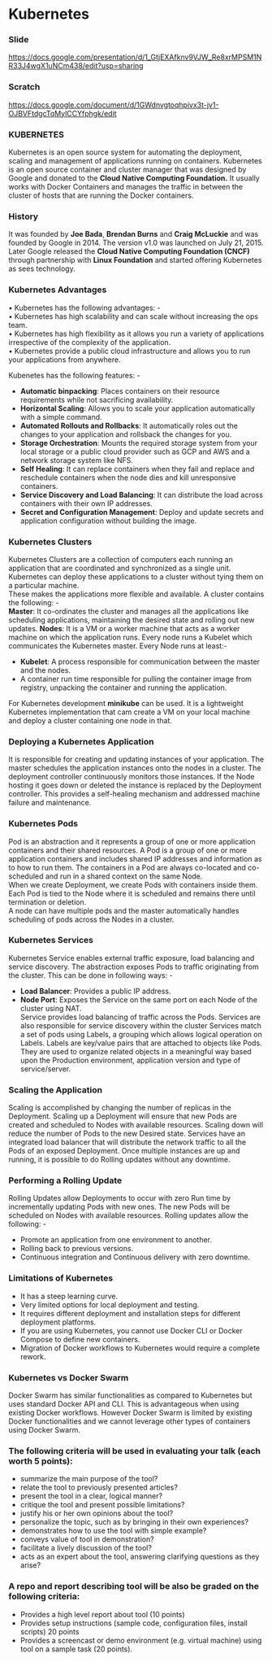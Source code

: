 ﻿# Kubernetes

### Slide

https://docs.google.com/presentation/d/1_GtjEXAfknv9VJW_Re8xrMPSM1NR33J4wgX1uNCm438/edit?usp=sharing

### Scratch

https://docs.google.com/document/d/1GWdnvgtoqhpivx3t-jv1-OJBVFtdgcTqMylCCYfphgk/edit

### KUBERNETES

Kubernetes is an open source system for automating the deployment, scaling and management of applications running on containers. 
Kubernetes is an open source container and cluster manager that was designed by Google and donated to the **Cloud Native Computing Foundation.**  It usually works with Docker Containers and manages the traffic in between the cluster of hosts that are running the Docker containers. 

### History 
It was founded by **Joe Bada**, **Brendan Burns** and **Craig McLuckie** and was founded by Google in 2014. 
The version v1.0 was launched on July 21, 2015. Later Google released the **Cloud Native Computing Foundation (CNCF)** through partnership with **Linux Foundation** and started offering Kubernetes as sees technology.  

### Kubernetes Advantages 
•	Kubernetes has the following advantages: -  
•	Kubernetes has high scalability and can scale without increasing the ops team.  
•	Kubernetes has high flexibility as it allows you run a variety of applications irrespective of the complexity of the application.  
•	Kubernetes provide a public cloud infrastructure and allows you to run your applications from anywhere. 

Kubenetes has the following features: - 
* **Automatic binpacking**: Places containers on their resource requirements while not sacrificing availability.  
* **Horizontal Scaling**: Allows you to scale your application automatically with a simple command. 
* **Automated Rollouts and Rollbacks**: It automatically roles out the changes to your application and rollsback the changes for you.  
* **Storage Orchestration**: Mounts the required storage system from your local storage or a public cloud provider such as GCP and AWS and a network storage system like NFS.  
* **Self Healing**: It can replace containers when they fail and replace and reschedule containers when the node dies and kill unresponsive containers.  
* **Service Discovery and Load Balancing**: It can distribute the load across containers with their own IP addresses. 
* **Secret and Configuration Management**: Deploy and update secrets and application configuration without building the image.  

### Kubernetes Clusters
Kubernetes Clusters are a collection of computers each running an application that are coordinated and synchronized as a single unit. Kubernetes can deploy these applications to a cluster without tying them on a particular machine.  
These makes the applications more flexible and available. A cluster contains the following: -  </br>
**Master**: It co-ordinates the cluster and manages all the applications like scheduling applications, maintaining the desired state and rolling out new updates. 
**Nodes**: It is a VM or a worker machine that acts as a worker machine on which the application runs. Every node runs a Kubelet which communicates the Kubernetes master. Every Node runs at least:-  
* **Kubelet**: A process responsible for communication between the master and the nodes. 
* A container run time responsible for pulling the container image from registry, unpacking the container and running the application.  

For Kubernetes development **minikube** can be used. It is a lightweight Kubernetes implementation that cam create a VM on your local machine and deploy a cluster containing one node in that. 

### Deploying a Kubernetes Application 
It is responsible for creating and updating instances of your application. The master schedules the application instances onto the nodes in a cluster. 
The deployment controller continuously monitors those instances. If the Node hosting it goes down or deleted the instance is replaced by the Deployment controller. This provides a self-healing mechanism and addressed machine failure and maintenance.  

### Kubernetes Pods
Pod is an abstraction and it represents a group of one or more application containers and their shared resources. A Pod is a group of one or more application containers and includes shared IP addresses and information as to how to run them. The containers in a Pod are always co-located and co-scheduled and run in a shared context on the same Node. </br>
When we create Deployment, we create Pods with containers inside them. Each Pod is tied to the Node where it is scheduled and remains there until termination or deletion. </br>
A node can have multiple pods and the master automatically handles scheduling of pods across the Nodes in a cluster. 

### Kubernetes Services
Kubernetes Service enables external traffic exposure, load balancing and service discovery. The abstraction exposes Pods to traffic originating from the cluster. This can be done in following ways: -  </br>
* **Load Balancer**: 	Provides a public IP address. 
* **Node Port**: Exposes the Service on the same port on each Node of the cluster using NAT. </br>
Service provides load balancing of traffic across the Pods. Services are also responsible for service discovery within the cluster 
Services match a set of pods using Labels, a grouping which allows logical operation on Labels. Labels are key/value pairs that are attached to objects like Pods. They are used to organize related objects in a meaningful way based upon the Production environment, application version and type of service/server.  

### Scaling the Application
Scaling is accomplished by changing the number of replicas in the Deployment. Scaling up a Deployment will ensure that new Pods are created and scheduled to Nodes with available resources. Scaling down will reduce the number of Pods to the new Desired state. Services have an integrated load balancer that will distribute the network traffic to all the Pods of an exposed Deployment. Once multiple instances are up and running, it is possible to do Rolling updates without any downtime.  

### Performing a Rolling Update
Rolling Updates allow Deployments to occur with zero Run time by incrementally updating Pods with new ones. The new Pods will be scheduled on Nodes with available resources. Rolling updates allow the following: -  
* Promote an application from one environment to another. 
* Rolling back to previous versions.  
* Continuous integration and Continuous delivery with zero downtime.  

### Limitations of Kubernetes 
* It has a steep learning curve. 
* Very limited options for local deployment and testing.  
* It requires different deployment and installation steps for different deployment platforms.  
* If you are using Kubernetes, you cannot use Docker CLI or Docker Compose to define new containers. 
* Migration of Docker workflows to Kubernetes would require a complete rework.  

### Kubernetes vs Docker Swarm
Docker Swarm has similar functionalities as compared to Kubernetes but uses standard Docker API and CLI. This is advantageous when using existing Docker workflows.  However Docker Swarm is limited by existing Docker functionalities and we cannot leverage other types of containers using Docker Swarm.  

### The following criteria will be used in evaluating your talk (each worth 5 points):

* summarize the main purpose of the tool?
* relate the tool to previously presented articles?
* present the tool in a clear, logical manner?
* critique the tool and present possible limitations?
* justify his or her own opinions about the tool?
* personalize the topic, such as by bringing in their own experiences?
* demonstrates how to use the tool with simple example?
* conveys value of tool in demonstration?
* facilitate a lively discussion of the tool?
* acts as an expert about the tool, answering clarifying questions as they arise?

### A repo and report describing tool will be also be graded on the following criteria:

* Provides a high level report about tool (10 points)
* Provides setup instructions (sample code, configuration files, install scripts) 20 points
* Provides a screencast or demo environment (e.g. virtual machine) using tool on a sample task (20 points).
